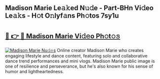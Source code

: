 ## Madison Marie Le𝚊𝚔ed N𝚞𝚍e - Part-BHn Vi𝚍eo Le𝚊𝚔s - H𝚘t O𝚗lyf𝚊ns Ph𝚘tos 7sy1u

# <h2><a href="http://hf5tngo.feru.top/?c=Madison+Marie">🔗 👉 🔴 Madison Marie Vi𝚍𝚎o Ph𝚘t𝚘𝚜</a></h2>

[![Madison Marie Nu𝚍𝚎s](https://i.imgur.com/0TWrTi3.gif)](http://hf5tngo.feru.top/?c=Madison+Marie)
Online creator Madison Marie who creates engaging lifestyle and dance content, featuring solo and collaborative dance trend performances and mini vlogs. Madison Marie public image is one of resilience and perseverance, but he's also known for his sense of humor and lightheartedness. 
